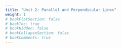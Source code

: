 ```yaml
---
title: "Unit 2: Parallel and Perpendicular Lines"
weight: 1
# bookFlatSection: false
# bookToc: true
# bookHidden: false
# bookCollapseSection: false
# bookComments: true
---
```

